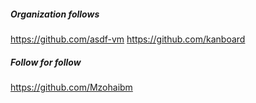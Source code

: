
##### Organization follows

https://github.com/asdf-vm
https://github.com/kanboard

##### Follow for follow

https://github.com/Mzohaibm

